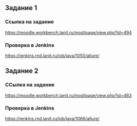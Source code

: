## Задание 1 

### Ссылка на задание  
https://moodle.workbench.lanit.ru/mod/page/view.php?id=494  
### Проверка в Jenkins  
https://jenkins.rnd.lanit.ru/job/java/1050/allure/  

## Задание 2  

### ССылка на задание  
https://moodle.workbench.lanit.ru/mod/page/view.php?id=463  
### Проверка в Jenkins  
https://jenkins.rnd.lanit.ru/job/java/1066/allure/